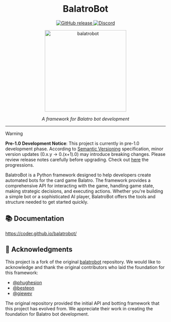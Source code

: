 <div align="center">
  <h1>BalatroBot</h1>
  <p align="center">
    <a href="https://github.com/coder/balatrobot/releases">
      <img alt="GitHub release" src="https://img.shields.io/github/v/release/coder/balatrobot?include_prereleases&sort=semver&style=for-the-badge&logo=github"/>
    </a>
    <a href="https://discord.gg/TPn6FYgGPv">
      <img alt="Discord" src="https://img.shields.io/badge/discord-server?style=for-the-badge&logo=discord&logoColor=%23FFFFFF&color=%235865F2"/>
    </a>
  </p>
  <div><img src="https://github.com/user-attachments/assets/514f85ab-485d-48f5-80fc-721eafad5192" alt="balatrobot" width="256" height="256"></div>
  <p><em>A framework for Balatro bot development</em></p>
</div>

---

> [!WARNING]
> **Pre-1.0 Development Notice**: This project is currently in pre-1.0 development phase. According to [Semantic Versioning](https://semver.org/) specification, minor version updates (0.x.y → 0.(x+1).0) may introduce breaking changes. Please review release notes carefully before upgrading. Check out [here](https://github.com/orgs/coder/projects) the progressions.

BalatroBot is a Python framework designed to help developers create automated bots for the card game Balatro. The framework provides a comprehensive API for interacting with the game, handling game state, making strategic decisions, and executing actions. Whether you're building a simple bot or a sophisticated AI player, BalatroBot offers the tools and structure needed to get started quickly.

## 📚 Documentation

https://coder.github.io/balatrobot/

## 🙏 Acknowledgments

This project is a fork of the original [balatrobot](https://github.com/besteon/balatrobot) repository. We would like to acknowledge and thank the original contributors who laid the foundation for this framework:

- [@phughesion](https://github.com/phughesion)
- [@besteon](https://github.com/besteon)
- [@giewev](https://github.com/giewev)

The original repository provided the initial API and botting framework that this project has evolved from. We appreciate their work in creating the foundation for Balatro bot development.
